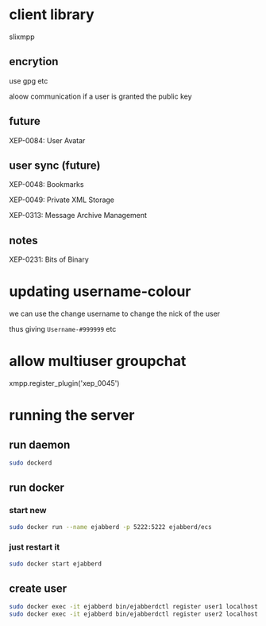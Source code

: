 # client library
slixmpp

## encrytion
use gpg etc

aloow communication if a user is granted the public key

## future
XEP-0084: User Avatar

## user sync (future)
XEP-0048: Bookmarks

XEP-0049: Private XML Storage

XEP-0313: Message Archive Management


## notes
XEP-0231: Bits of Binary


# updating username-colour
we can use the change username to change the nick of the user 

thus giving `Username-#999999` etc


# allow multiuser groupchat
xmpp.register_plugin('xep_0045')


# running the server

## run daemon
```bash
sudo dockerd
```

## run docker
### start new
```bash
sudo docker run --name ejabberd -p 5222:5222 ejabberd/ecs
```
### just restart it
```bash
sudo docker start ejabberd
```

## create user
```bash
sudo docker exec -it ejabberd bin/ejabberdctl register user1 localhost password
sudo docker exec -it ejabberd bin/ejabberdctl register user2 localhost password
```